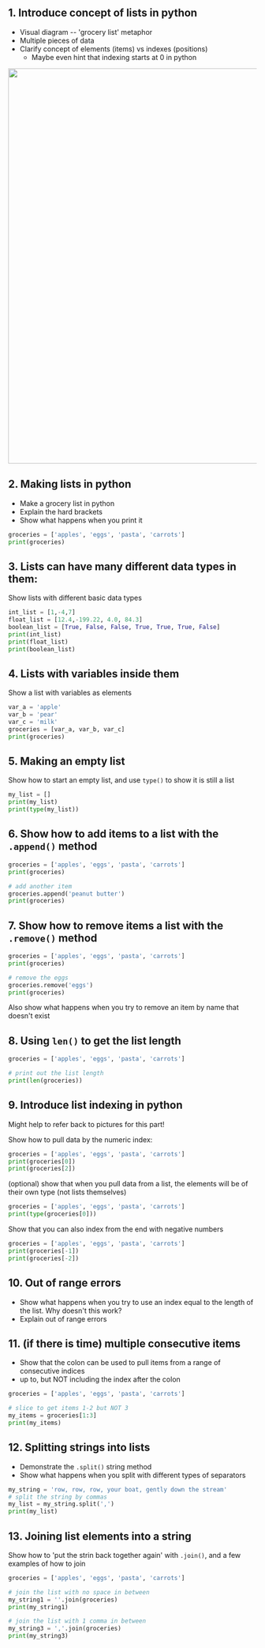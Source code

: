 ## 1. Introduce concept of lists in python
* Visual diagram -- 'grocery list' metaphor
* Multiple pieces of data
* Clarify concept of elements (items) vs indexes (positions)
    * Maybe even hint that indexing starts at 0 in python

<img src="https://railsware.com/blog/wp-content/uploads/2018/10/positive-indexes.png" width="800">


## 2. Making lists in python
* Make a grocery list in python
* Explain the hard brackets
* Show what happens when you print it

```python
groceries = ['apples', 'eggs', 'pasta', 'carrots']
print(groceries)
```



## 3. Lists can have many different data types in them:

Show lists with different basic data types
```python
int_list = [1,-4,7]
float_list = [12.4,-199.22, 4.0, 84.3]
boolean_list = [True, False, False, True, True, True, False]
print(int_list)
print(float_list)
print(boolean_list)
```

## 4. Lists with variables inside them

Show a list with variables as elements

```python
var_a = 'apple'
var_b = 'pear'
var_c = 'milk'
groceries = [var_a, var_b, var_c]
print(groceries)
```

## 5. Making an empty list

Show how to start an empty list, and use `type()` to show it is still a list

```python
my_list = []
print(my_list)
print(type(my_list))
```


## 6. Show how to add items to a list with the `.append()` method

```python
groceries = ['apples', 'eggs', 'pasta', 'carrots']
print(groceries)

# add another item
groceries.append('peanut butter')
print(groceries)
```

## 7. Show how to remove items a list with the `.remove()` method


```python
groceries = ['apples', 'eggs', 'pasta', 'carrots']
print(groceries)

# remove the eggs
groceries.remove('eggs')
print(groceries)
```

Also show what happens when you try to remove an item by name that doesn't exist

## 8. Using `len()` to get the list length

```python
groceries = ['apples', 'eggs', 'pasta', 'carrots']

# print out the list length
print(len(groceries))
```

## 9. Introduce list indexing in python

Might help to refer back to pictures for this part!

Show how to pull data by the numeric index:

```python
groceries = ['apples', 'eggs', 'pasta', 'carrots']
print(groceries[0])
print(groceries[2])
```

(optional) show that when you pull data from a list, the elements will be of their own type (not lists themselves)
```python
groceries = ['apples', 'eggs', 'pasta', 'carrots']
print(type(groceries[0]))
```

Show that you can also index from the end with negative numbers

```python
groceries = ['apples', 'eggs', 'pasta', 'carrots']
print(groceries[-1])
print(groceries[-2])
```



## 10. Out of range errors

* Show what happens when you try to use an index equal to the length of the list. Why doesn't this work?
* Explain out of range errors

## 11. (if there is time) multiple consecutive items

* Show that the colon can be used to pull items from a range of consecutive indices
* up to, but NOT including the index after the colon


```python
groceries = ['apples', 'eggs', 'pasta', 'carrots']

# slice to get items 1-2 but NOT 3
my_items = groceries[1:3]
print(my_items)
```


## 12. Splitting strings into lists

* Demonstrate the `.split()` string method
* Show what happens when you split with different types of separators

```python
my_string = 'row, row, row, your boat, gently down the stream'
# split the string by commas
my_list = my_string.split(',')
print(my_list)
```


## 13. Joining list elements into a string

Show how to 'put the strin back together again' with `.join()`, and a few examples of how to join

```python
groceries = ['apples', 'eggs', 'pasta', 'carrots']

# join the list with no space in between
my_string1 = ''.join(groceries)
print(my_string1)

# join the list with 1 comma in between
my_string3 = ','.join(groceries)
print(my_string3)
```


